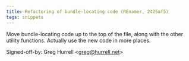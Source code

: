 ```yaml
---
title: Refactoring of bundle-locating code (REnamer, 2425af5)
tags: snippets
---
```


Move bundle-locating code up to the top of the file, along with the other utility functions. Actually use the new code in more places.

Signed-off-by: Greg Hurrell &lt;greg@hurrell.net&gt;
